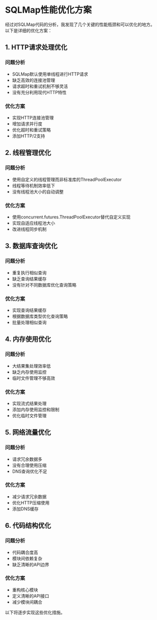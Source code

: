 # SQLMap性能优化方案

经过对SQLMap代码的分析，我发现了几个关键的性能瓶颈和可以优化的地方。以下是详细的优化方案：

## 1. HTTP请求处理优化

### 问题分析
- SQLMap默认使用单线程进行HTTP请求
- 缺乏高效的连接池管理
- 请求超时和重试机制不够灵活
- 没有充分利用现代HTTP特性

### 优化方案
- 实现HTTP连接池管理
- 增加请求并行度
- 优化超时和重试策略
- 添加HTTP/2支持

## 2. 线程管理优化

### 问题分析
- 使用自定义的线程管理而非标准库的ThreadPoolExecutor
- 线程等待机制效率低下
- 没有线程池大小的自动调整

### 优化方案
- 使用concurrent.futures.ThreadPoolExecutor替代自定义实现
- 实现自适应线程池大小
- 改进线程同步机制

## 3. 数据库查询优化

### 问题分析
- 重复执行相似查询
- 缺乏查询结果缓存
- 没有针对不同数据库优化查询策略

### 优化方案
- 实现查询结果缓存
- 根据数据库类型优化查询策略
- 批量处理相似查询

## 4. 内存使用优化

### 问题分析
- 大结果集处理效率低
- 缺乏内存使用监控
- 临时文件管理不够高效

### 优化方案
- 实现流式结果处理
- 添加内存使用监控和限制
- 优化临时文件管理

## 5. 网络流量优化

### 问题分析
- 请求冗余数据多
- 没有合理使用压缩
- DNS查询优化不足

### 优化方案
- 减少请求冗余数据
- 优化HTTP压缩使用
- 添加DNS缓存

## 6. 代码结构优化

### 问题分析
- 代码耦合度高
- 模块间依赖复杂
- 缺乏清晰的API边界

### 优化方案
- 重构核心模块
- 定义清晰的API接口
- 减少模块间耦合

以下将逐步实现这些优化措施。